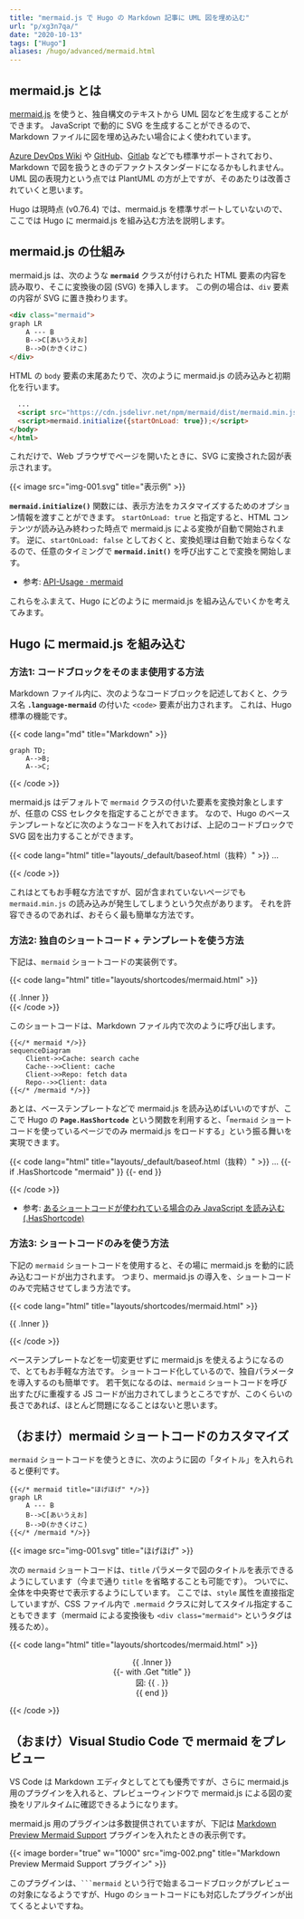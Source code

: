 ```yaml
---
title: "mermaid.js で Hugo の Markdown 記事に UML 図を埋め込む"
url: "p/xg3n7qa/"
date: "2020-10-13"
tags: ["Hugo"]
aliases: /hugo/advanced/mermaid.html
---
```


mermaid.js とは
----

[mermaid.js](https://mermaid-js.github.io/mermaid/) を使うと、独自構文のテキストから UML 図などを生成することができます。
JavaScript で動的に SVG を生成することができるので、Markdown ファイルに図を埋め込みたい場合によく使われています。

[Azure DevOps Wiki](https://www.azuredevops.tips/wikimermaid-diagrams/) や [GitHub](https://docs.github.com/ja/get-started/writing-on-github/working-with-advanced-formatting/creating-diagrams)、[Gitlab](https://docs.gitlab.com/ee/user/markdown.html#mermaid) などでも標準サポートされており、Markdown で図を扱うときのデファクトスタンダードになるかもしれません。
UML 図の表現力という点では PlantUML の方が上ですが、そのあたりは改善されていくと思います。

Hugo は現時点 (v0.76.4) では、mermaid.js を標準サポートしていないので、ここでは Hugo に mermaid.js を組み込む方法を説明します。


mermaid.js の仕組み
----

mermaid.js は、次のような __`mermaid`__ クラスが付けられた HTML 要素の内容を読み取り、そこに変換後の図 (SVG) を挿入します。
この例の場合は、`div` 要素の内容が SVG に置き換わります。

```html
<div class="mermaid">
graph LR
    A --- B
    B-->C[あいうえお]
    B-->D(かきくけこ)
</div>
```

HTML の `body` 要素の末尾あたりで、次のように mermaid.js の読み込みと初期化を行います。

```html
  ...
  <script src="https://cdn.jsdelivr.net/npm/mermaid/dist/mermaid.min.js"></script>
  <script>mermaid.initialize({startOnLoad: true});</script>
</body>
</html>
```

これだけで、Web ブラウザでページを開いたときに、SVG に変換された図が表示されます。

{{< image src="img-001.svg" title="表示例" >}}

__`mermaid.initialize()`__ 関数には、表示方法をカスタマイズするためのオプション情報を渡すことができます。
`startOnLoad: true` と指定すると、HTML コンテンツが読み込み終わった時点で mermaid.js による変換が自動で開始されます。
逆に、`startOnLoad: false` としておくと、変換処理は自動で始まらなくなるので、任意のタイミングで __`mermaid.init()`__ を呼び出すことで変換を開始します。

- 参考: [API-Usage · mermaid](https://mermaid-js.github.io/mermaid/getting-started/usage.html)

これらをふまえて、Hugo にどのように mermaid.js を組み込んでいくかを考えてみます。


Hugo に mermaid.js を組み込む
----

### 方法1: コードブロックをそのまま使用する方法

Markdown ファイル内に、次のようなコードブロックを記述しておくと、クラス名 __`.language-mermaid`__ の付いた `<code>` 要素が出力されます。
これは、Hugo 標準の機能です。

{{< code lang="md" title="Markdown" >}}
```mermaid
graph TD;
    A-->B;
    A-->C;
```
{{< /code >}}

mermaid.js はデフォルトで `mermaid` クラスの付いた要素を変換対象としますが、任意の CSS セレクタを指定することができます。
なので、Hugo のベーステンプレートなどに次のようなコードを入れておけば、上記のコードブロックで SVG 図を出力することができます。

{{< code lang="html" title="layouts/_default/baseof.html（抜粋）" >}}
  ...
  <script src="https://cdn.jsdelivr.net/npm/mermaid/dist/mermaid.min.js"></script>
  <script>
    mermaid.initialize({startOnLoad: false});
    mermaid.init(undefined, '.language-mermaid');
  </script>
</body>
</html>
{{< /code >}}

これはとてもお手軽な方法ですが、図が含まれていないページでも `mermaid.min.js` の読み込みが発生してしまうという欠点があります。
それを許容できるのであれば、おそらく最も簡単な方法です。

### 方法2: 独自のショートコード + テンプレートを使う方法

下記は、`mermaid` ショートコードの実装例です。

{{< code lang="html" title="layouts/shortcodes/mermaid.html" >}}
<div class="mermaid">
{{ .Inner }}
</div>
{{< /code >}}

このショートコードは、Markdown ファイル内で次のように呼び出します。

```
{{</* mermaid */>}}
sequenceDiagram
    Client->>Cache: search cache
    Cache-->>Client: cache
    Client->>Repo: fetch data
    Repo-->>Client: data
{{</* /mermaid */>}}
```

あとは、ベーステンプレートなどで mermaid.js を読み込めばいいのですが、ここで Hugo の __`Page.HasShortcode`__ という関数を利用すると、「`mermaid` ショートコードを使っているページでのみ mermaid.js をロードする」という振る舞いを実現できます。

{{< code lang="html" title="layouts/_default/baseof.html（抜粋）" >}}
  ...
  {{- if .HasShortcode "mermaid" }}
    <script src="https://cdn.jsdelivr.net/npm/mermaid/dist/mermaid.min.js"></script>
    <script>mermaid.initialize({startOnLoad: true});</script>
  {{- end }}
</body>
</html>
{{< /code >}}

- 参考: [あるショートコードが使われている場合のみ JavaScript を読み込む (.HasShortcode)](/p/3j6qate/)

### 方法3: ショートコードのみを使う方法

下記の `mermaid` ショートコードを使用すると、その場に mermaid.js を動的に読み込むコードが出力されます。
つまり、mermaid.js の導入を、ショートコードのみで完結させてしまう方法です。

{{< code lang="html" title="layouts/shortcodes/mermaid.html" >}}
<div class="mermaid">
{{ .Inner }}
</div>

<script>
(function() {
  // JSファイルの多重ロードを防止
  if (window.isMermaidLoaded) return;
  window.isMermaidLoaded = true;

  // JSファイルの動的読み込み
  const script = document.createElement('script');
  script.src = 'https://cdn.jsdelivr.net/npm/mermaid/dist/mermaid.min.js';
  script.onload = () => { mermaid.initialize({startOnLoad: true}); };
  document.body.appendChild(script);
})();
</script>
{{< /code >}}

ベーステンプレートなどを一切変更せずに mermaid.js を使えるようになるので、とてもお手軽な方法です。
ショートコード化しているので、独自パラメータを導入するのも簡単です。
若干気になるのは、`mermaid` ショートコードを呼び出すたびに重複する JS コードが出力されてしまうところですが、このくらいの長さであれば、ほとんど問題になることはないと思います。


（おまけ）mermaid ショートコードのカスタマイズ
----

`mermaid` ショートコードを使うときに、次のように図の「タイトル」を入れられると便利です。

```
{{</* mermaid title="ほげほげ" */>}}
graph LR
    A --- B
    B-->C[あいうえお]
    B-->D(かきくけこ)
{{</* /mermaid */>}}
```

{{< image src="img-001.svg" title="ほげほげ" >}}

次の `mermaid` ショートコードは、`title` パラメータで図のタイトルを表示できるようにしています（今まで通り `title` を省略することも可能です）。
ついでに、全体を中央寄せで表示するようにしています。
ここでは、`style` 属性を直接指定していますが、CSS ファイル内で `.mermaid` クラスに対してスタイル指定することもできます（mermaid による変換後も `<div class="mermaid">` というタグは残るため）。

{{< code lang="html" title="layouts/shortcodes/mermaid.html" >}}
<figure style="text-align: center;">
<div class="mermaid">{{ .Inner }}</div>
{{- with .Get "title" }}<figcaption>図: {{ . }}</figcaption>{{ end }}
</figure>
{{< /code >}}


（おまけ）Visual Studio Code で mermaid をプレビュー
----

VS Code は Markdown エディタとしてとても優秀ですが、さらに mermaid.js 用のプラグインを入れると、プレビューウィンドウで mermaid.js による図の変換をリアルタイムに確認できるようになります。

mermaid.js 用のプラグインは多数提供されていますが、下記は [Markdown Preview Mermaid Support](https://marketplace.visualstudio.com/items?itemName=bierner.markdown-mermaid) プラグインを入れたときの表示例です。

{{< image border="true" w="1000" src="img-002.png" title="Markdown Preview Mermaid Support プラグイン" >}}

このプラグインは、<code>```mermaid</code> という行で始まるコードブロックがプレビューの対象になるようですが、Hugo のショートコードにも対応したプラグインが出てくるとよいですね。

